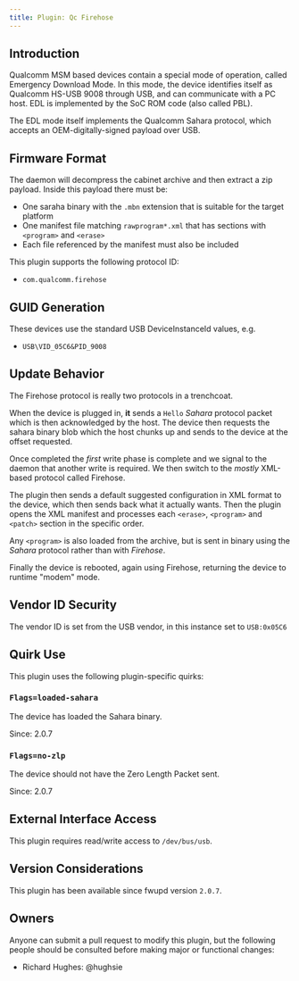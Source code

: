 ```yaml
---
title: Plugin: Qc Firehose
---
```


## Introduction

Qualcomm MSM based devices contain a special mode of operation, called Emergency Download Mode.
In this mode, the device identifies itself as Qualcomm HS-USB 9008 through USB, and can communicate
with a PC host. EDL is implemented by the SoC ROM code (also called PBL).

The EDL mode itself implements the Qualcomm Sahara protocol, which accepts an OEM-digitally-signed
payload over USB.

## Firmware Format

The daemon will decompress the cabinet archive and then extract a zip payload. Inside this payload
there must be:

* One saraha binary with the `.mbn` extension that is suitable for the target platform
* One manifest file matching `rawprogram*.xml` that has sections with `<program>` and `<erase>`
* Each file referenced by the manifest must also be included

This plugin supports the following protocol ID:

* `com.qualcomm.firehose`

## GUID Generation

These devices use the standard USB DeviceInstanceId values, e.g.

* `USB\VID_05C6&PID_9008`

## Update Behavior

The Firehose protocol is really two protocols in a trenchcoat.

When the device is plugged in, **it** sends a `Hello` *Sahara* protocol packet which is then
acknowledged by the host. The device then requests the sahara binary blob which the host chunks up
and sends to the device at the offset requested.

Once completed the *first* write phase is complete and we signal to the daemon that another write
is required. We then switch to the *mostly* XML-based protocol called Firehose.

The plugin then sends a default suggested configuration in XML format to the device, which then
sends back what it actually wants. Then the plugin opens the XML manifest and processes each
`<erase>`, `<program>` and `<patch>` section in the specific order.

Any `<program>` is also loaded from the archive, but is sent in binary using the *Sahara* protocol
rather than with *Firehose*.

Finally the device is rebooted, again using Firehose, returning the device to runtime "modem" mode.

## Vendor ID Security

The vendor ID is set from the USB vendor, in this instance set to `USB:0x05C6`

## Quirk Use

This plugin uses the following plugin-specific quirks:

### `Flags=loaded-sahara`

The device has loaded the Sahara binary.

Since: 2.0.7

### `Flags=no-zlp`

The device should not have the Zero Length Packet sent.

Since: 2.0.7

## External Interface Access

This plugin requires read/write access to `/dev/bus/usb`.

## Version Considerations

This plugin has been available since fwupd version `2.0.7`.

## Owners

Anyone can submit a pull request to modify this plugin, but the following people should be
consulted before making major or functional changes:

* Richard Hughes: @hughsie
